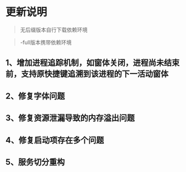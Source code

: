 ﻿# 更新说明

> 无后缀版本自行下载依赖环境

> -full版本携带依赖环境


## 1、增加进程追踪机制，如窗体关闭，进程尚未结束前，支持原快捷键追溯到该进程的下一活动窗体

## 2、修复字体问题

## 3、修复资源泄漏导致的内存溢出问题

## 4、修复启动项存在多个问题

## 5、服务切分重构